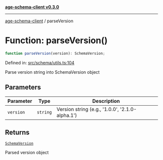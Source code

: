 [**age-schema-client v0.3.0**](../index.md)

***

[age-schema-client](/ageSchemaClient/api-generated/index.md) / parseVersion

# Function: parseVersion()

```ts
function parseVersion(version): SchemaVersion;
```

Defined in: [src/schema/utils.ts:104](https://github.com/standardbeagle/ageSchemaClient/blob/main/src/schema/utils.ts#L104)

Parse version string into SchemaVersion object

## Parameters

| Parameter | Type | Description |
| ------ | ------ | ------ |
| `version` | `string` | Version string (e.g., '1.0.0', '2.1.0-alpha.1') |

## Returns

[`SchemaVersion`](/ageSchemaClient/api-generated/interfaces/SchemaVersion.md)

Parsed version object
